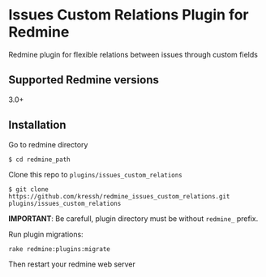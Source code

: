 # Issues Custom Relations Plugin for Redmine

Redmine plugin for flexible relations between issues through custom fields

## Supported Redmine versions

3.0+

## Installation

Go to redmine directory
```
$ cd redmine_path
```
Clone this repo to `plugins/issues_custom_relations`
```
$ git clone https://github.com/kressh/redmine_issues_custom_relations.git plugins/issues_custom_relations
```
**IMPORTANT**: Be carefull, plugin directory must be without `redmine_` prefix.

Run plugin migrations:
```
rake redmine:plugins:migrate
```

Then restart your redmine web server
